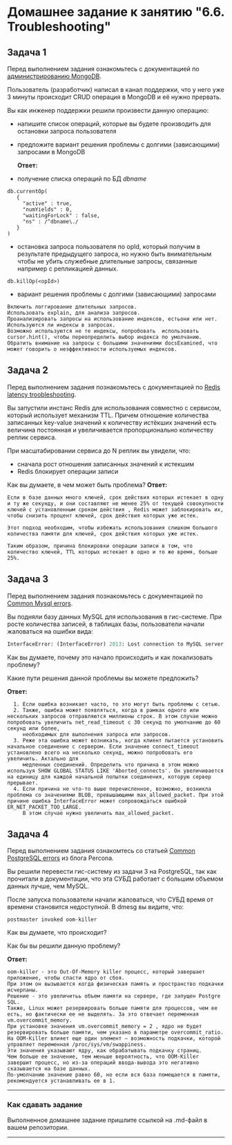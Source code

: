 # Домашнее задание к занятию "6.6. Troubleshooting"

## Задача 1

Перед выполнением задания ознакомьтесь с документацией по [администрированию MongoDB](https://docs.mongodb.com/manual/administration/).

Пользователь (разработчик) написал в канал поддержки, что у него уже 3 минуты происходит CRUD операция в MongoDB и её 
нужно прервать. 

Вы как инженер поддержки решили произвести данную операцию:
- напишите список операций, которые вы будете производить для остановки запроса пользователя
- предложите вариант решения проблемы с долгими (зависающими) запросами в MongoDB

  **Ответ:**
- получение списка операций по БД *dbname*
```
db.currentOp(
   {
     "active" : true,
     "numYields" : 0,
     "waitingForLock" : false,
     "ns" : /^dbname\./
   }
)
```

- остановка запроса пользователя по opId, который получим в результате предыдущего запроса, но нужно быть внимательным
  чтобы не убить служебные длительные запросы, связанные например с репликацией данных.
```
db.killOp(<opId>)
```

- вариант решения проблемы с долгими (зависающими) запросами

```
Включить логгирование длительных запросов.
Использовать explain, для анализа запросов.
Проанализировать запросы на использование индексов, естьони или нет. Используются ли индексы в запросах.
Возможно используются не те индексы, попробовать  использовать cursor.hint(), чтобы переопределить выбор индекса по умолчанию.
Обратить внимание на запросы с большими значениями docsExamined, что может говорить о неэффективности используемых индексов.
```

## Задача 2

Перед выполнением задания познакомьтесь с документацией по [Redis latency troobleshooting](https://redis.io/topics/latency).

Вы запустили инстанс Redis для использования совместно с сервисом, который использует механизм TTL. 
Причем отношение количества записанных key-value значений к количеству истёкших значений есть величина постоянная и
увеличивается пропорционально количеству реплик сервиса. 

При масштабировании сервиса до N реплик вы увидели, что:
- сначала рост отношения записанных значений к истекшим
- Redis блокирует операции записи

Как вы думаете, в чем может быть проблема?
  **Ответ:**
```
Если в базе данных много ключей, срок действия которых истекает в одну и ту же секунду, и они составляют не менее 25% от текущей совокупности
ключей с установленным сроком действия , Redis может заблокировать их, чтобы снизить процент ключей, срок действия которых уже истек.

Этот подход необходим, чтобы избежать использования слишком большого количества памяти для ключей, срок действия которых уже истек.

Таким образом, причина блокировки операции записи в том, что количество ключей, TTL которых истекает в одно и то же время, больше 25%.
```

 
## Задача 3

Перед выполнением задания познакомьтесь с документацией по [Common Mysql errors](https://dev.mysql.com/doc/refman/8.0/en/common-errors.html).

Вы подняли базу данных MySQL для использования в гис-системе. При росте количества записей, в таблицах базы,
пользователи начали жаловаться на ошибки вида:
```python
InterfaceError: (InterfaceError) 2013: Lost connection to MySQL server during query u'SELECT..... '
```

Как вы думаете, почему это начало происходить и как локализовать проблему?

Какие пути решения данной проблемы вы можете предложить?

  **Ответ:**
```
  1. Если ошибка возникает часто, то это могут быть проблемы с сетью.
  2. Также, ошибка может появляться, когда в рамках одного или нескольких запросов отправляются миллионы строк. В этом случае можно попробовать увеличить net_read_timeout с 30 секунд по умолчанию до 60 секунд или более,
     необходимых для выполнения запроса или запросов.
  3. Реже эта ошибка может возникать, когда клиент пытается установить начальное соединение с сервером. Если значение connect_timeout установлено всего на несколько секунд, можно попробовать его увеличить. Актально для
     медленных соединений. Определить что причина в этом можно используя SHOW GLOBAL STATUS LIKE 'Aborted_connects'. Он увеличивается на единицу для каждой начальной попытки соединения, которую сервер прерывает.
  4. Если причина не что-то выше перечисленное, возможно, возникла проблема со значениями BLOB, превышающими max_allowed_packet. При этой причине ошибка InterfaceError может сопровождаться ошибкой ER_NET_PACKET_TOO_LARGE.
     В этом случае нужно увеличить max_allowed_packet.
```

## Задача 4

Перед выполнением задания ознакомтесь со статьей [Common PostgreSQL errors](https://www.percona.com/blog/2020/06/05/10-common-postgresql-errors/) из блога Percona.

Вы решили перевести гис-систему из задачи 3 на PostgreSQL, так как прочитали в документации, что эта СУБД работает с 
большим объемом данных лучше, чем MySQL.

После запуска пользователи начали жаловаться, что СУБД время от времени становится недоступной. В dmesg вы видите, что:

`postmaster invoked oom-killer`

Как вы думаете, что происходит?

Как бы вы решили данную проблему?

  **Ответ:**
```
oom-killer - это Out-Of-Memory killer процесс, который завершает приложение, чтобы спасти ядро от сбоя.
При этом он вызывается когда физическая память и пространство подкачки исчерпаны.
Решение - это увеличитьь объем памяти на сервере, где запущен Postgre SQL.
Также, Linux может резервировать больше памяти для процессов, чем ее есть, но фактически ее не выделять. За это отвечает переменная vm.overcommit_memory.
При установке значения vm.overcommit_memory = 2 , ядро не будет резервировать больше памяти, чем указано в параметре overcommit_ratio.
На OOM-Killer влияет еще один элемент — возможность подкачки, которой управляет переменная /proc/sys/vm/swappiness.
Эти значения указывают ядру, как обрабатывать подкачку страниц.
Чем больше ее значение, тем меньше вероятность, что OOM-Killer завершит процесс, но из-за операций ввода-вывода это негативно сказывается на базе данных.
По-умолчанию значение равно 60, но если вся база помещается в памяти, рекомендуется устанавливать ее в 1.
```

---

### Как cдавать задание

Выполненное домашнее задание пришлите ссылкой на .md-файл в вашем репозитории.

---
